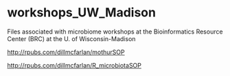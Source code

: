 # workshops_UW_Madison
Files associated with microbiome workshops at the Bioinformatics Resource Center (BRC) at the U. of Wisconsin-Madison

http://rpubs.com/dillmcfarlan/mothurSOP

http://rpubs.com/dillmcfarlan/R_microbiotaSOP
